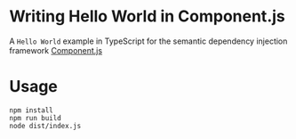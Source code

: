 # Writing Hello World in Component.js

A `Hello World` example in TypeScript for the semantic dependency injection framework [Component.js](https://github.com/LinkedSoftwareDependencies/Components.js)

# Usage

```
npm install
npm run build
node dist/index.js
```
